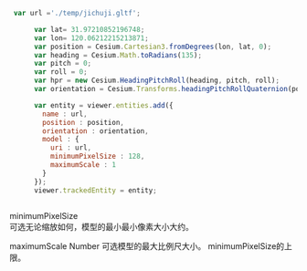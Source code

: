 

```javascript
 var url ='./temp/jichuji.gltf';

      var lat= 31.97210852196748;
      var lon= 120.06212215213871;
      var position = Cesium.Cartesian3.fromDegrees(lon, lat, 0);
      var heading = Cesium.Math.toRadians(135);
      var pitch = 0;
      var roll = 0;
      var hpr = new Cesium.HeadingPitchRoll(heading, pitch, roll);
      var orientation = Cesium.Transforms.headingPitchRollQuaternion(position, hpr);

      var entity = viewer.entities.add({
        name : url,
        position : position,
        orientation : orientation,
        model : {
          uri : url,
          minimumPixelSize : 128,
          maximumScale : 1
        }
      });
      viewer.trackedEntity = entity;
      
```

minimumPixelSize	
              	可选无论缩放如何，模型的最小最小像素大小大约。

maximumScale	Number		可选模型的最大比例尺大小。 minimumPixelSize的上限。